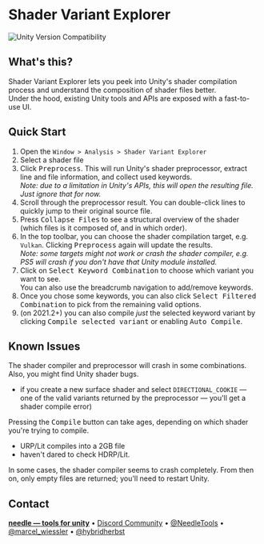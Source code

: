 # Shader Variant Explorer

![Unity Version Compatibility](https://img.shields.io/badge/Unity-2020.3%20%E2%80%94%202021.2-brightgreen) 

## What's this?

Shader Variant Explorer lets you peek into Unity's shader compilation process and understand the composition of shader files better.  
Under the hood, existing Unity tools and APIs are exposed with a fast-to-use UI.

## Quick Start

1. Open the `Window > Analysis > Shader Variant Explorer`  
2. Select a shader file  
3. Click <kbd>Preprocess</kbd>. This will run Unity's shader preprocessor, extract line and file information, and collect used keywords.  
     _Note: due to a limitation in Unity's APIs, this will open the resulting file. Just ignore that for now._  
4. Scroll through the preprocessor result. You can double-click lines to quickly jump to their original source file.  
5. Press <kbd>Collapse Files</kbd> to see a structural overview of the shader (which files is it composed of, and in which order).  
6. In the top toolbar, you can choose the shader compilation target, e.g. `Vulkan`. Clicking <kbd>Preprocess</kbd> again will update the results.   
     _Note: some targets might not work or crash the shader compiler, e.g. PS5 will crash if you don't have that Unity module installed._  
7. Click on <kbd>Select Keyword Combination</kbd> to choose which variant you want to see.  
   You can also use the breadcrumb navigation to add/remove keywords.  
8. Once you chose some keywords, you can also click <kbd>Select Filtered Combination</kbd> to pick from the remaining valid options.
9. (on 2021.2+) you can also compile _just_ the selected keyword variant by clicking <kbd>Compile selected variant</kbd> or enabling <kbd>Auto Compile</kbd>.
    
## Known Issues

The shader compiler and preprocessor will crash in some combinations.  
Also, you might find Unity shader bugs.  
- if you create a new surface shader and select `DIRECTIONAL_COOKIE` — one of the valid variants returned by the preprocessor — you'll get a shader compile error)  

Pressing the <kbd>Compile</kbd> button can take ages, depending on which shader you're trying to compile.  
- URP/Lit compiles into a 2GB file
- haven't dared to check HDRP/Lit.

In some cases, the shader compiler seems to crash completely. From then on, only empty files are returned; you'll need to restart Unity. 

## Contact
<b>[needle — tools for unity](https://needle.tools)</b> • 
[Discord Community](https://discord.gg/UHwvwjs9Vp) • 
[@NeedleTools](https://twitter.com/NeedleTools) • 
[@marcel_wiessler](https://twitter.com/marcel_wiessler) • 
[@hybridherbst](https://twitter.com/hybridherbst)